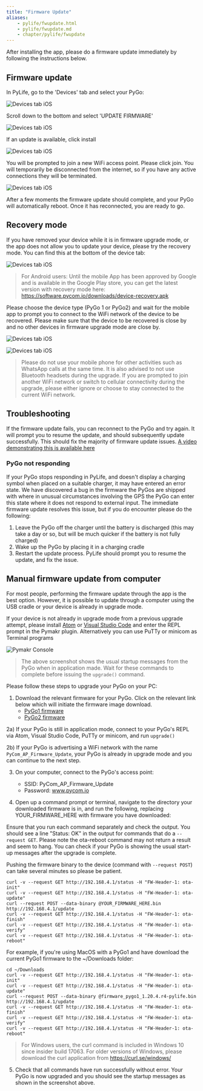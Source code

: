 ```yaml
---
title: "Firmware Update"
aliases:
    - pylife/fwupdate.html
    - pylife/fwupdate.md
    - chapter/pylife/fwupdate
---
```


After installing the app, please do a firmware update immediately by following the instructions below.


## Firmware update
In PyLife, go to the 'Devices' tab and select your PyGo:

![Devices tab iOS](/gitbook/assets/pylife/fwupdate/devices_menu_iOS.png)

Scroll down to the bottom and select 'UPDATE FIRMWARE'

![Devices tab iOS](/gitbook/assets/pylife/fwupdate/device_details_iOS.png)

If an update is available, click install

![Devices tab iOS](/gitbook/assets/pylife/fwupdate/update_available_iOS.png)

You will be prompted to join a new WiFi access point. Please click join. You will temporarily be disconnected from the internet, so if you have any active connections they will be terminated.

![Devices tab iOS](/gitbook/assets/pylife/fwupdate/update_join_wifi_iOS.png)

After a few moments the firmware update should complete, and your PyGo will automatically reboot.
Once it has reconnected, you are ready to go.

## Recovery mode

If you have removed your device while it is in firmware upgrade mode, or the app does not allow you to update your device, please try the recovery mode. You can find this at the bottom of the device tab:

![Devices tab iOS](/gitbook/assets/pylife/fwupdate/recover-ios.png)

> For Android users: Until the mobile App has been approved by Google and is available in the Google Play store, you can get the latest version with recovery mode here: https://software.pycom.io/downloads/device-recovery.apk

Please choose the device type (PyGo 1 or PyGo2) and wait for the mobile app to prompt you to connect to the WiFi network of the device to be recovered. Please make sure that the device to be recovered is close by and no other devices in firmware upgrade mode are close by.

![Devices tab iOS](/gitbook/assets/pylife/fwupdate/device-recovery-select.png)

![Devices tab iOS](/gitbook/assets/pylife/fwupdate/update_join_wifi_iOS.png)

> Please do not use your mobile phone for other activities such as WhatsApp calls at the same time. It is also advised to not use Bluetooth headsets during the upgrade. If you are prompted to join another WiFi network or switch to cellular connectivity during the upgrade, please either ignore or choose to stay connected to the current WiFi network.

## Troubleshooting
If the firmware update fails, you can reconnect to the PyGo and try again. It will prompt you to resume the update, and should subsequently update successfully. This should fix the majority of firmware update issues.
[A video demonstrating this is available here](/gitbook/assets/pylife/fwupdate/PyGoFirmwareUpdate.mp4)


### PyGo not responding
If your PyGo stops responding in PyLife, and doesn't display a charging symbol when placed on a suitable charger, it may have entered an error state. We have discovered a bug in the firmware the PyGos are shipped with where in unusual circumstances involving the GPS the PyGo can enter this state where it does not respond to external input.
The immediate firmware update resolves this issue, but if you do encounter please do the following:
  1) Leave the PyGo off the charger until the battery is discharged (this may take a day or so, but will be much quicker if the battery is not fully charged)
  2) Wake up the PyGo by placing it in a charging cradle
  3) Restart the update process. PyLife should prompt you to resume the update, and fix the issue.


## Manual firmware update from computer

For most people, performing the firmware update through the app is the best option. However, it is possible to update through a computer using the USB cradle or your device is already in upgrade mode.

If your device is not already in upgrade mode from a previous upgrade attempt, please install [Atom](https://docs.pycom.io/gettingstarted/software/atom/) or [Visual Studio Code](https://docs.pycom.io/gettingstarted/software/vscode/) and enter the REPL prompt in the Pymakr plugin. Alternatively you can use PuTTy or minicom as Terminal programs

![Pymakr Console](/gitbook/assets/pylife/fwupdate/pymakr.png)
> The above screenshot shows the usual startup messages from the PyGo when in application made. Wait for these commands to complete before issuing the `upgrade()` command.

Please follow these steps to upgrade your PyGo on your PC:

  1) Download the relevant firmware for your PyGo. Click on the relevant link below which will initiate the firmware image download.
      * [PyGo1 firmware](https://software.pycom.io/manifest.json?sysname=pygo1&fwtype=pylife&current_ver=1.20.4&download=true)
      * [PyGo2 firmware](https://software.pycom.io/manifest.json?sysname=pygo2&fwtype=pylife&current_ver=1.20.4&download=true)

  2a) If your PyGo is still in application mode, connect to your PyGo's REPL via Atom, Visual Studio Code, PuTTy or minicom, and run `upgrade()`

  2b) If your PyGo is advertising a WiFi network with the name `PyCom_AP_Firmware_Update`, your PyGo is already in upgrade mode and you can continue to the next step.

  3) On your computer, connect to the PyGo's access point:
      * SSID: PyCom_AP_Firmware_Update
      * Password: www.pycom.io

  4) Open up a command prompt or terminal, navigate to the directory your downloaded firmware is in, and run the following, replacing YOUR_FIRMWARE_HERE with firmware you have downloaded:

  Ensure that you run each command separately and check the output. You should see a line "Status: OK" in the output for commands that do a `--request GET`. Please note the ota-reboot command may not return a result and seem to hang. You can check if your PyGo is showing the usual start-up messages after the upgrade is complete.

  Pushing the firmware binary to the device (command with `--request POST`) can take several minutes so please be patient.

```
curl -v --request GET http://192.168.4.1/status -H "FW-Header-1: ota-init"
curl -v --request GET http://192.168.4.1/status -H "FW-Header-1: ota-update"
curl --request POST --data-binary @YOUR_FIRMWARE_HERE.bin http://192.168.4.1/update
curl -v --request GET http://192.168.4.1/status -H "FW-Header-1: ota-finish"
curl -v --request GET http://192.168.4.1/status -H "FW-Header-1: ota-verify"
curl -v --request GET http://192.168.4.1/status -H "FW-Header-1: ota-reboot"
```

For example, if you're using MacOS with a PyGo1 and have download the current PyGo1 firmware to the ~/Downloads folder:

```
cd ~/Downloads
curl -v --request GET http://192.168.4.1/status -H "FW-Header-1: ota-init"
curl -v --request GET http://192.168.4.1/status -H "FW-Header-1: ota-update"
curl --request POST --data-binary @firmware_pygo1_1.20.4.r4-pylife.bin http://192.168.4.1/update
curl -v --request GET http://192.168.4.1/status -H "FW-Header-1: ota-finish"
curl -v --request GET http://192.168.4.1/status -H "FW-Header-1: ota-verify"
curl -v --request GET http://192.168.4.1/status -H "FW-Header-1: ota-reboot"
```

> For Windows users, the curl command is included in Windows 10 since insider build 17063. For older versions of Windows, please download the curl application from https://curl.se/windows/

  5) Check that all commands have run successfully without error. Your PyGo is now upgraded and you should see the startup messages as shown in the screenshot above.
